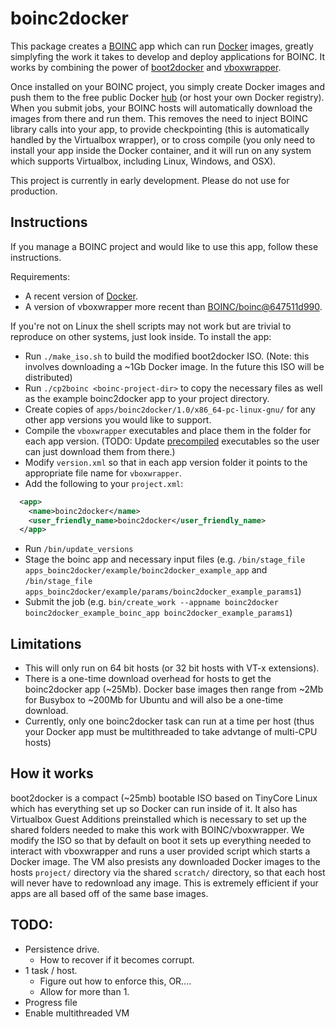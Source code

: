 boinc2docker
============

This package creates a [BOINC](https://boinc.berkeley.edu/) app which can run [Docker](https://www.docker.com/) images, greatly simplyfing the work it takes to develop and deploy applications for BOINC. It works by combining the power of [boot2docker](http://boot2docker.io/) and [vboxwrapper](http://boinc.berkeley.edu/trac/wiki/VboxApps).

Once installed on your BOINC project, you simply create Docker images and push them to the free public Docker [hub](http://hub.docker.com) (or host your own Docker registry). When you submit jobs, your BOINC hosts will automatically download the images from there and run them. This removes the need to inject BOINC library calls into your app, to provide checkpointing (this is automatically handled by the Virtualbox wrapper), or to cross compile (you only need to install your app inside the Docker container, and it will run on any system which supports Virtualbox, including Linux, Windows, and OSX). 

This project is currently in early development. Please do not use for production. 

Instructions
------------

If you manage a BOINC project and would like to use this app, follow these instructions. 

Requirements:

* A recent version of [Docker](https://www.docker.com/).
* A version of vboxwrapper more recent than [BOINC/boinc@647511d990](https://github.com/BOINC/boinc/commit/647511d99091f88ad5584ea7715d747a2f118b71). 

If you're not on Linux the shell scripts may not work but are trivial to reproduce on other systems, just look inside. To install the app:

* Run `./make_iso.sh` to build the modified boot2docker ISO. (Note: this involves downloading a ~1Gb Docker image. In the future this ISO will be distributed)
* Run `./cp2boinc <boinc-project-dir>` to copy the necessary files as well as the example boinc2docker app to your project directory. 
* Create copies of `apps/boinc2docker/1.0/x86_64-pc-linux-gnu/` for any other app versions you would like to support. 
* Compile the `vboxwrapper` executables and place them in the folder for each app version. (TODO: Update [precompiled](http://boinc.berkeley.edu/trac/wiki/VboxApps#Premadevboxwrapperexecutables) executables so the user can just download them from there.)
* Modify `version.xml` so that in each app version folder it points to the appropriate file name for `vboxwrapper`.
* Add the following to your `project.xml`:
```xml
  <app>
    <name>boinc2docker</name>
    <user_friendly_name>boinc2docker</user_friendly_name>
  </app>
```
* Run `/bin/update_versions`
* Stage the boinc app and necessary input files (e.g. `/bin/stage_file apps_boinc2docker/example/boinc2docker_example_app` and `/bin/stage_file apps_boinc2docker/example/params/boinc2docker_example_params1`)
* Submit the job (e.g. `bin/create_work --appname boinc2docker boinc2docker_example_boinc_app boinc2docker_example_params1`)


Limitations 
-----------
* This will only run on 64 bit hosts (or 32 bit hosts with VT-x extensions). 
* There is a one-time download overhead for hosts to get the boinc2docker app (~25Mb). Docker base images then range from ~2Mb for Busybox to ~200Mb for Ubuntu and will also be a one-time download. 
* Currently, only one boinc2docker task can run at a time per host (thus your Docker app must be multithreaded to take advtange of multi-CPU hosts)



How it works
------------

boot2docker is a compact (~25mb) bootable ISO based on TinyCore Linux which has everything set up so Docker can run inside of it. It also has Virtualbox Guest Additions preinstalled which is necessary to set up the shared folders needed to make this work with BOINC/vboxwrapper. We modify the ISO so that by default on boot it sets up everything needed to interact with vboxwrapper and runs a user provided script which starts a Docker image. The VM also presists any downloaded Docker images to the hosts `project/` directory via the shared `scratch/` directory, so that each host will never have to redownload any image. This is extremely efficient if your apps are all based off of the same base images. 


TODO:
-----
* Persistence drive. 
  * How to recover if it becomes corrupt.
* 1 task / host. 
  * Figure out how to enforce this, OR....
  * Allow for more than 1. 
* Progress file
* Enable multithreaded VM
